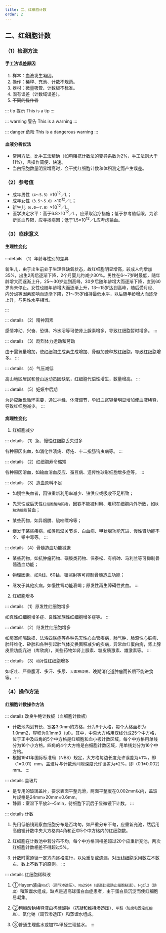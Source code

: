 ```yaml
---
title: 二、红细胞计数
order: 2
---
```

<!--startPrint-->
## 二、红细胞计数

### （1）检测方法

#### 手工法误差原因

1. 样本：血液发生凝固。
2. 操作：稀释、充池、计数不规范。
3. 器材：微量吸管、计数板不标准。
4. 固有误差（计数域误差）。
5. ~~不同的操作者~~

::: tip 提示
This is a tip
:::

::: warning 警告
This is a warning
:::

::: danger 危险
This is a dangerous warning
:::

#### 血液分析仪法

- 常用方法，比手工法精确（如电阻抗计数法的变异系数为2%，手工法则大于11%），且操作简便、快速。
- 当白细胞数量明显增高时，会干扰红细胞计数和体积测定而产生误差。

### （2）参考值

- 成年男性`（4～5.5）`×10<sup>12</sup>／L；
- 成年女性`（3.5～5.0）`×10<sup>12</sup>／L；
- 新生儿`（6.0～7.0）`×10<sup>12</sup>／L。
- 医学决定水平：高于6.8×10<sup>12</sup>／L，应采取治疗措施；低于参考值低限，为诊断贫血界限，应寻找病因；低于1.5×10<sup>12</sup>／L应考虑输血。

### （3）临床意义

#### 生理性变化

:::details （1）年龄与性别的差异

新生儿，由于出生前处于生理性缺氧状态，故红细胞明显增高，较成人约增加35%，出生2周后逐渐下降，2个月婴儿约减少30%。男性在6～7岁时最低，随年龄增大而逐渐上升，25～30岁达到高峰，30岁后随年龄增大而逐渐下降，直到60岁尚未停止。女性也随年龄增大而逐渐上升，13～15岁达到高峰，随后受月经、内分泌等因素影响而逐渐下降，21～35岁维持最低水平，以后随年龄增大而逐渐上升，与男性水平相当。

:::

::: details （2）精神因素

感情冲动、兴奋、恐惧、冷水浴等可使肾上腺素增多，导致红细胞暂时增多。
:::

::: details （3）剧烈体力运动和劳动

由于需氧量增加，使红细胞生成素生成增加、骨髓加速释放红细胞，导致红细胞增多。
:::

::: details （4）气压减低

高山地区居民和登山运动员因缺氧，红细胞代偿性增生，数量增高。
:::

::: details （5）妊娠中后期

为适应胎盘循环需要，通过神经、体液调节，孕妇血浆容量明显增加使血液稀释，导致红细胞减少。
:::

#### 病理性变化

1. 红细胞减少

::: details （1）急、慢性红细胞丢失过多

各种原因出血，如消化性溃疡、痔疮、十二指肠钩虫病等。
:::

::: details （2）红细胞寿命缩短

各种原因溶血，如输血溶血反应、蚕豆病、遗传性球形细胞增多症等。
:::

::: details （3）造血原料不足

- 如慢性失血者，因铁重新利用率减少、铁供应或吸收不足所致；

- 先天性或后天性`红细胞酶缺陷者`，因铁不能被利用、堆积在细胞内外所致，如`铁粒幼细胞`贫血；

- 某些药物，如异烟肼、硫唑嘌呤等；

- 继发于某些疾病，如类风湿关节炎、白血病、甲状腺功能亢进、慢性肾功能不全、铅中毒等。
:::

::: details （4）骨髓造血功能减退

- 某些药物，如抗肿瘤药物、磺胺类药物、保泰松、有机砷、马利兰等可抑制骨髓造血功能；

- 物理因素，如X线、60钴、镭照射等可抑制骨髓造血功能；

- 继发于其他疾病，如慢性肾功能衰竭；原发性再生障碍性贫血。
:::

2. 红细胞增多

::: details （1）原发性红细胞增多

如真性红细胞增多症、良性家族性红细胞增多症等。
:::

::: details （2）继发性红细胞增多

如房室间隔缺损、法洛四联症等各种先天性心血管疾病，肺气肿、肺源性心脏病、肺纤维化、矽肺和各种引起肺气体交换面积减少的疾病，异常血红蛋白病，肾上腺皮质功能亢进（库欣病），某些药物如肾上腺素、糖皮质激素、雄激素等。
:::

::: details （3）`相对`性红细胞增多

如呕吐、严重腹泻、多汗、多尿、`大面积烧伤`、晚期消化道肿瘤而长期不能进食等。
:::

### （4）操作方法

#### 红细胞计数操作方法

::: details 改良牛鲍计数板（血细胞计数板)

- 计数池内划有长、宽各3.0mm的方格，分为9个大格，每个大格面积为1.0mm2，容积为0.1mm3（μl）。其中，中央大方格用双线分成25个中方格，位于正中及四角的5个中方格是红细胞和血小板计数区域，每个中方格用单线分为16个小方格。四角的4个大方格是白细胞计数区域，用单线划分为16个中方格。
- 根据1941年国际标准局（NBS）规定，大方格每边长度允许误差为±1%，即（1±0.01）mm，盖玻片与计数池间隙深度允许误差为±2%，即（0.1±0.002）mm。
:::

::: details 盖玻片

- 是专用的玻璃盖片，要求表面平整光滑，两面平整度在0.002mm以内，盖玻片规格是24mm×20mm×0.6mm。
- 静置：室温下平放3～5min，待细胞下沉后于显微镜下计数。
:::

::: details 计数

1. 先用低倍镜观察血细胞分布是否均匀，如严重分布不匀，应重新充池，然后用高倍镜计数中央大方格内4角和正中5个中方格内的红细胞数。

2. 红细胞在计数池中若分布不均，每个中方格间相差超过20个应重新充池，两次红细胞计数相差不得超过5%。

3. 计数时需遵循一定方向逐格进行，以免重复或遗漏，对压线细胞采用数左不数右、数上不数下的原则。
:::

::: details 红细胞稀释液

1. ①Hayem液由`NaCl（调节渗透压）`、`Na2S04（提高比密防止细胞粘连）`、`HgCl2（防腐）`和蒸馏水组成，缺点是遇高球蛋白血症患者，由于蛋白质沉淀而使红细胞易凝集。

2. ②枸橼酸钠稀释液由枸橼酸钠（抗凝和维持渗透压）、`甲醛（防腐和固定红细胞）`、氯化钠（调节渗透压）和蒸馏水组成。

3. ③普通生理盐水或加1%甲醛生理盐水。
:::

<!--endPrint-->
<beiti/>
